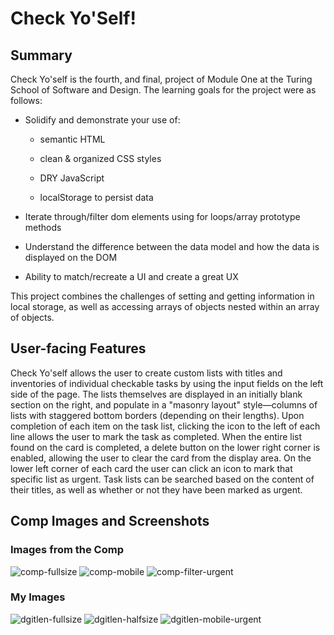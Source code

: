 # Check Yo'Self! 

## Summary 

Check Yo'self is the fourth, and final, project of Module One at the Turing School of Software and Design. The learning goals for the project were as follows: 

+ Solidify and demonstrate your use of:

  * semantic HTML
 
  * clean & organized CSS styles
 
  * DRY JavaScript
 
  * localStorage to persist data
 
+ Iterate through/filter dom elements using for loops/array prototype methods
+ Understand the difference between the data model and how the data is displayed on the DOM
+ Ability to match/recreate a UI and create a great UX

This project combines the challenges of setting and getting information in local storage, as well as accessing arrays of objects nested within an array of objects. 

## User-facing Features

Check Yo'self allows the user to create custom lists with titles and inventories of individual checkable tasks by using the input fields on the left side of the page. The lists themselves are displayed in an initially blank section on the right, and populate in a "masonry layout" style—columns of lists with staggered bottom borders (depending on their lengths). Upon completion of each item on the task list, clicking the icon to the left of each line allows the user to mark the task as completed. When the entire list found on the card is completed, a delete button on the lower right corner is enabled, allowing the user to clear the card from the display area. On the lower left corner of each card the user can click an icon to mark that specific list as urgent. Task lists can be searched based on the content of their titles, as well as whether or not they have been marked as urgent.

## Comp Images and Screenshots

### Images from the Comp

![comp-fullsize](http://frontend.turing.io/assets/images/projects/check-yo-self/check-yo-self-01.jpg)
![comp-mobile](chttp://frontend.turing.io/assets/images/projects/check-yo-self/check-yo-self-04.jpg)
![comp-filter-urgent](http://frontend.turing.io/assets/images/projects/check-yo-self/check-yo-self-03.jpg)

### My Images

![dgitlen-fullsize](../images/screenshots/dgitlen-image-fullsize.png)
![dgitlen-halfsize](../images/screenshots/dgitlen-halfsize-image.png)
![dgitlen-mobile-urgent](../images/screenshots/dgitlen-mobile-urgent-filter.png)

